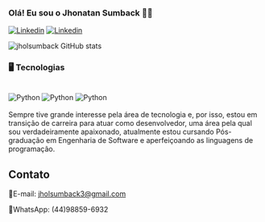 ### Olá! Eu sou o Jhonatan Sumback 🙋‍♂️

[![Linkedin](https://img.shields.io/badge/LinkedIn-0077B5?style=for-the-badge&logo=linkedin&logoColor=white)](https://www.linkedin.com/in/jhonatan-sumback-267244113)
[![Linkedin](https://img.shields.io/badge/Instagram-E4405F?style=for-the-badge&logo=instagram&logoColor=white)](https://www.instagram.com/jholsumback)

![jholsumback GitHub stats](https://github-readme-stats.vercel.app/api?username=jholsumback&show_icons=true&theme=onedark)

### 🖥️ Tecnologias 

<div style="display: inline_block"><br/>
<img align="center" alt="Python" src="https://img.shields.io/badge/Python-3776AB?style=for-the-badge&logo=python&logoColor=white" />
<img align="center" alt="Python" src="https://img.shields.io/badge/MySQL-00000F?style=for-the-badge&logo=mysql&logoColor=white" />
<img align="center" alt="Python" src="https://img.shields.io/badge/Java-ED8B00?style=for-the-badge&logo=openjdk&logoColor=white" />


</div><br/>
Sempre tive grande interesse pela área de tecnologia e, por isso, estou em transição de carreira para atuar como desenvolvedor, uma área pela qual sou verdadeiramente apaixonado, atualmente estou cursando Pós-graduação em Engenharia de Software e aperfeiçoando as linguagens de programação.

## Contato

📧E-mail: jholsumback3@gmail.com

📱WhatsApp: (44)98859-6932
 
 

 
 
